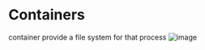 # Containers
container provide a file system for that process
![image](https://user-images.githubusercontent.com/29927264/64882089-38f6d780-d611-11e9-8686-8d25e4ae1396.png)
